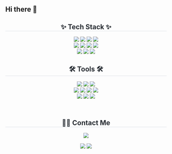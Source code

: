 ## Hi there 👋

<!-- Tech Stack -->
<div align="center">
  <h2 style="border-bottom: 1px solid #d8dee4; color: #282d33;">✨ Tech Stack ✨</h2>
  <p>
    <img src="https://img.shields.io/badge/java-%23007396.svg?&style=for-the-badge&logo=java&logoColor=white" />
    <img src="https://img.shields.io/badge/Spring Boot-6DB33F?style=for-the-badge&logo=SpringBoot&logoColor=white" />
    <img src="https://img.shields.io/badge/Python-3776AB?style=for-the-badge&logo=Python&logoColor=white" />
    <img src="https://img.shields.io/badge/FastAPI-009688?style=for-the-badge&logo=FastAPI&logoColor=white" /><br>
    <img src="https://img.shields.io/badge/javascript-%23F7DF1E.svg?&style=for-the-badge&logo=javascript&logoColor=black" />
    <img src="https://img.shields.io/badge/react-%2361DAFB.svg?&style=for-the-badge&logo=react&logoColor=black" />
    <img src="https://img.shields.io/badge/html5-%23E34F26.svg?&style=for-the-badge&logo=html5&logoColor=white" />
    <img src="https://img.shields.io/badge/css3-%231572B6.svg?&style=for-the-badge&logo=css3&logoColor=white" /><br>
    <img src="https://img.shields.io/badge/MySQL-4479A1?style=for-the-badge&logo=MySQL&logoColor=white" />
    <img src="https://img.shields.io/badge/oracle-%23F80000.svg?&style=for-the-badge&logo=oracle&logoColor=white" />
    <img src="https://img.shields.io/badge/Matlab-0076a8?style=for-the-badge&logo=Matlab&logoColor=white" />
  </p>
</div>

<!-- Tools -->
<div align="center">
  <h2 style="border-bottom: 1px solid #d8dee4; color: #282d33;">🛠️ Tools 🛠️</h2>
  <p>
    <img src="https://img.shields.io/badge/Notion-000000?style=for-the-badge&logo=Notion&logoColor=white" />
    <img src="https://img.shields.io/badge/GitHub-181717?style=for-the-badge&logo=GitHub&logoColor=white" />
    <img src="https://img.shields.io/badge/figma-%23F24E1E.svg?&style=for-the-badge&logo=figma&logoColor=white" /><br>
    <img src="https://img.shields.io/badge/VSCode-007ACC?style=for-the-badge&logo=Visual%20Studio%20Code&logoColor=white" />
    <img src="https://img.shields.io/badge/IntelliJ IDEA-000000?style=for-the-badge&logo=IntelliJIDEA&logoColor=white" />
    <img src="https://img.shields.io/badge/Eclipse IDE-2C2255?style=for-the-badge&logo=Eclipse&logoColor=white" />
    <img src="https://img.shields.io/badge/Jupyter-F37626?style=for-the-badge&logo=Jupyter&logoColor=white" /><br>
    <img src="https://img.shields.io/badge/Docker-2496ED?style=for-the-badge&logo=Docker&logoColor=white" />
    <img src="https://img.shields.io/badge/NaverCloud-03C75A?style=for-the-badge&logo=naver&logoColor=white" />
    <img src="https://img.shields.io/badge/Arduino-00979D?style=for-the-badge&logo=Arduino&logoColor=white" />
  </p>
</div>
<br/>

<!-- Contact Me -->
<div align="center">
  <h2 style="border-bottom: 1px solid #d8dee4; color: #282d33;">🧑‍💻 Contact Me </h2>
  <a href="mailto:tnghks4875@gmail.com">
    <img src="https://img.shields.io/badge/Gmail-EA4335?style=for-the-badge&logo=Gmail&logoColor=white">
  </a>
</div>
<br/>

<div align="center">
  <img src="https://github-readme-stats.vercel.app/api?username=suhwan87&show_icons=true&theme=tokyonight" 
    /> 
  <img src="https://github-readme-stats.vercel.app/api/top-langs/?username=suhwan87&layout=compact&theme=tokyonight" /> 
</div>
